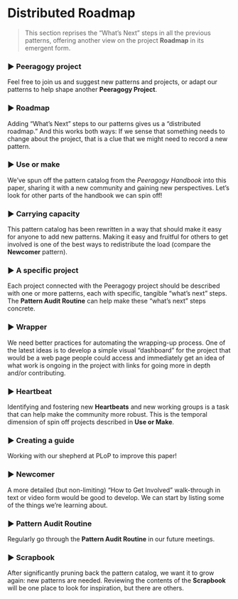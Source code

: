 ---
---

Distributed Roadmap 
===================

> This section reprises the “What’s Next” steps in all the previous
> patterns, offering another view on the project
> **Roadmap** in its emergent form.

### ▶ Peeragogy project

Feel free to join us and suggest new patterns and projects, or adapt our
patterns to help shape another **Peeragogy Project**.

### ▶ Roadmap

Adding “What’s Next” steps to our patterns gives us a “distributed
roadmap.” And this works both ways: If we sense that something needs to
change about the project, that is a clue that we might need to record a
new pattern.

### ▶ Use or make

We’ve spun off the pattern catalog from the *Peeragogy Handbook* into
this paper, sharing it with a new community and gaining new
perspectives. Let’s look for other parts of the handbook we can spin
off!

### ▶ Carrying capacity

This pattern catalog has been rewritten in a way that should make it
easy for anyone to add new patterns. Making it easy and fruitful for
others to get involved is one of the best ways to redistribute the load
(compare the **Newcomer** pattern).

### ▶ A specific project

Each project connected with the Peeragogy project should be described
with one or more patterns, each with specific, tangible “what’s next”
steps. The **Pattern Audit Routine** can help make these
“what’s next” steps concrete.

### ▶ Wrapper

We need better practices for automating the wrapping-up process. One of
the latest ideas is to develop a simple visual “dashboard” for the
project that would be a web page people could access and immediately get
an idea of what work is ongoing in the project with links for going more
in depth and/or contributing.

### ▶ Heartbeat

Identifying and fostering new **Heartbeats** and new
working groups is a task that can help make the community more robust.
This is the temporal dimension of spin off projects described in
**Use or Make**.

### ▶ Creating a guide

Working with our shepherd at PLoP to improve this paper!


### ▶ Newcomer

A more detailed (but non-limiting) “How to Get Involved” walk-through in
text or video form would be good to develop. We can start by listing
some of the things we’re learning about.

### ▶ Pattern Audit Routine

Regularly go through the **Pattern Audit Routine** in our
future meetings.

### ▶ Scrapbook 

After significantly pruning back the pattern catalog, we want it to grow
again: new patterns are needed. Reviewing the contents of the
**Scrapbook** will be one place to look for inspiration,
but there are others.
